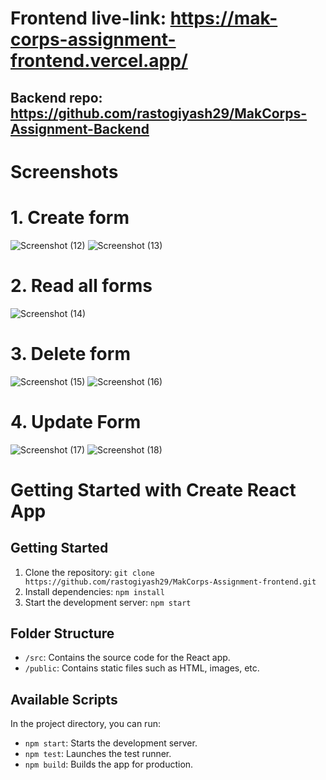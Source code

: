 # Frontend live-link: https://mak-corps-assignment-frontend.vercel.app/
## Backend repo: https://github.com/rastogiyash29/MakCorps-Assignment-Backend

# Screenshots
# 1. Create form
![Screenshot (12)](https://github.com/rastogiyash29/MakCorps-Assignment-frontend/assets/105515175/0e824243-9ed8-458b-abf7-80fa44107340)
![Screenshot (13)](https://github.com/rastogiyash29/MakCorps-Assignment-frontend/assets/105515175/5e179faf-b919-4380-8b0b-7037403a0a9b)

# 2. Read all forms
![Screenshot (14)](https://github.com/rastogiyash29/MakCorps-Assignment-frontend/assets/105515175/75c47597-e267-4928-b5b4-c723200d847b)

# 3. Delete form
![Screenshot (15)](https://github.com/rastogiyash29/MakCorps-Assignment-frontend/assets/105515175/79cb49a4-0aa9-40c7-bb51-7019cd58480e)
![Screenshot (16)](https://github.com/rastogiyash29/MakCorps-Assignment-frontend/assets/105515175/67897dcb-00f0-41bf-8b32-4532b6e9286f)

# 4. Update Form
![Screenshot (17)](https://github.com/rastogiyash29/MakCorps-Assignment-frontend/assets/105515175/4602eec8-c14c-4263-be30-71e9e6072f68)
![Screenshot (18)](https://github.com/rastogiyash29/MakCorps-Assignment-frontend/assets/105515175/0132bac4-64ee-4daf-a0e2-11b0c78fb444)


# Getting Started with Create React App
## Getting Started

1. Clone the repository: `git clone https://github.com/rastogiyash29/MakCorps-Assignment-frontend.git`
2. Install dependencies: `npm install`
3. Start the development server: `npm start`

## Folder Structure

- `/src`: Contains the source code for the React app.
- `/public`: Contains static files such as HTML, images, etc.

## Available Scripts

In the project directory, you can run:

- `npm start`: Starts the development server.
- `npm test`: Launches the test runner.
- `npm build`: Builds the app for production.
#
